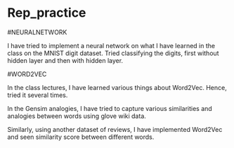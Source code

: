# Rep_practice
#NEURALNETWORK

I have tried to implement a neural network on what I have learned in the class on the MNIST digit dataset. Tried classifying the digits, first without hidden layer and then with hidden layer.

#WORD2VEC

In the class lectures, I have learned various things about Word2Vec. Hence, tried it several times.

In the Gensim analogies, I have tried to capture various similarities and analogies between words using glove wiki data.

Similarly, using another dataset of reviews, I have implemented Word2Vec and seen similarity score between different words.
